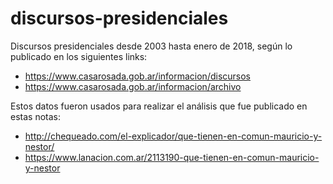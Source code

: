 # discursos-presidenciales

Discursos presidenciales desde 2003 hasta enero de 2018, según lo publicado en los siguientes links: 

- https://www.casarosada.gob.ar/informacion/discursos
- https://www.casarosada.gob.ar/informacion/archivo

Estos datos fueron usados para realizar el análisis que fue publicado en estas notas:

- http://chequeado.com/el-explicador/que-tienen-en-comun-mauricio-y-nestor/
- https://www.lanacion.com.ar/2113190-que-tienen-en-comun-mauricio-y-nestor
